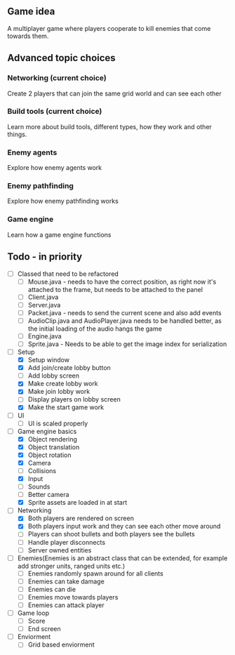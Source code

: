 ## Game idea
A multiplayer game where players cooperate to kill enemies that come towards them.

## Advanced topic choices
### Networking (current choice)
Create 2 players that can join the same grid world and can see each other
### Build tools (current choice)
Learn more about build tools, different types, how they work and other things.
### Enemy agents
Explore how enemy agents work
### Enemy pathfinding
Explore how enemy pathfinding works
### Game engine
Learn how a game engine functions

## Todo - in priority
- [ ] Classed that need to be refactored
    - [ ] Mouse.java - needs to have the correct position, as right now it's attached to the frame, but needs to be attached to the panel
    - [ ] Client.java
    - [ ] Server.java
    - [ ] Packet.java - needs to send the current scene and also add events
    - [ ] AudioClip.java and AudioPlayer.java needs to be handled better, as the initial loading of the audio hangs the game
    - [ ] Engine.java
    - [ ] Sprite.java - Needs to be able to get the image index for serialization

- [ ] Setup
    - [x] Setup window
    - [x] Add join/create lobby button
    - [ ] Add lobby screen
    - [x] Make create lobby work
    - [x] Make join lobby work
    - [ ] Display players on lobby screen
    - [x] Make the start game work

- [ ] UI
    - [ ] UI is scaled properly

- [ ] Game engine basics
    - [X] Object rendering
    - [X] Object translation
    - [X] Object rotation
    - [X] Camera
    - [ ] Collisions
    - [X] Input
    - [ ] Sounds
    - [ ] Better camera
    - [X] Sprite assets are loaded in at start

- [ ] Networking
    - [X] Both players are rendered on screen
    - [X] Both players input work and they can see each other move around
    - [ ] Players can shoot bullets and both players see the bullets
    - [ ] Handle player disconnects
    - [ ] Server owned entities

- [ ] Enemies(Enemies is an abstract class that can be extended, for example add stronger units, ranged units etc.)
    - [ ] Enemies randomly spawn around for all clients
    - [ ] Enemies can take damage
    - [ ] Enemies can die
    - [ ] Enemies move towards players
    - [ ] Enemies can attack player

- [ ] Game loop
    - [ ] Score
    - [ ] End screen

- [ ] Enviorment
    - [ ] Grid based enviorment